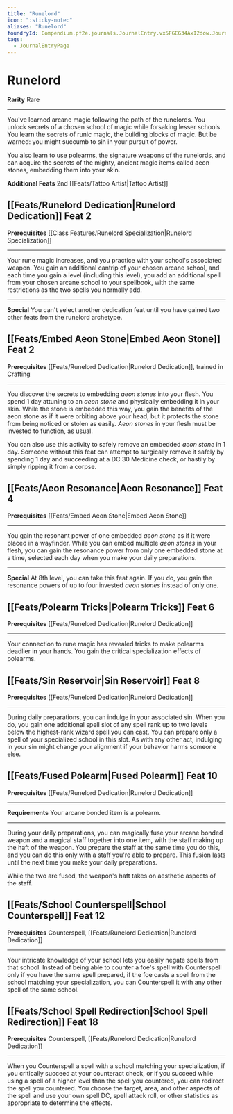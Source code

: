 ```yaml
---
title: "Runelord"
icon: ":sticky-note:"
aliases: "Runelord"
foundryId: Compendium.pf2e.journals.JournalEntry.vx5FGEG34AxI2dow.JournalEntryPage.09VwtSsYldMkVzU1
tags:
  - JournalEntryPage
---
```


# Runelord
**Rarity** Rare

* * *

You've learned arcane magic following the path of the runelords. You unlock secrets of a chosen school of magic while forsaking lesser schools. You learn the secrets of runic magic, the building blocks of magic. But be warned: you might succumb to sin in your pursuit of power.

You also learn to use polearms, the signature weapons of the runelords, and can acquire the secrets of the mighty, ancient magic items called aeon stones, embedding them into your skin.

**Additional Feats** 2nd [[Feats/Tattoo Artist|Tattoo Artist]]

## [[Feats/Runelord Dedication|Runelord Dedication]] Feat 2

**Prerequisites** [[Class Features/Runelord Specialization|Runelord Specialization]]

* * *

Your rune magic increases, and you practice with your school's associated weapon. You gain an additional cantrip of your chosen arcane school, and each time you gain a level (including this level), you add an additional spell from your chosen arcane school to your spellbook, with the same restrictions as the two spells you normally add.

* * *

**Special** You can't select another dedication feat until you have gained two other feats from the runelord archetype.

## [[Feats/Embed Aeon Stone|Embed Aeon Stone]] Feat 2

**Prerequisites** [[Feats/Runelord Dedication|Runelord Dedication]], trained in Crafting

* * *

You discover the secrets to embedding _aeon stones_ into your flesh. You spend 1 day attuning to an _aeon stone_ and physically embedding it in your skin. While the stone is embedded this way, you gain the benefits of the aeon stone as if it were orbiting above your head, but it protects the stone from being noticed or stolen as easily. _Aeon stones_ in your flesh must be invested to function, as usual.

You can also use this activity to safely remove an embedded _aeon stone_ in 1 day. Someone without this feat can attempt to surgically remove it safely by spending 1 day and succeeding at a DC 30 Medicine check, or hastily by simply ripping it from a corpse.

## [[Feats/Aeon Resonance|Aeon Resonance]] Feat 4

**Prerequisites** [[Feats/Embed Aeon Stone|Embed Aeon Stone]]

* * *

You gain the resonant power of one embedded _aeon stone_ as if it were placed in a wayfinder. While you can embed multiple _aeon stones_ in your flesh, you can gain the resonance power from only one embedded stone at a time, selected each day when you make your daily preparations.

* * *

**Special** At 8th level, you can take this feat again. If you do, you gain the resonance powers of up to four invested _aeon stones_ instead of only one.

## [[Feats/Polearm Tricks|Polearm Tricks]] Feat 6

**Prerequisites** [[Feats/Runelord Dedication|Runelord Dedication]]

* * *

Your connection to rune magic has revealed tricks to make polearms deadlier in your hands. You gain the critical specialization effects of polearms.

## [[Feats/Sin Reservoir|Sin Reservoir]] Feat 8

**Prerequisites** [[Feats/Runelord Dedication|Runelord Dedication]]

* * *

During daily preparations, you can indulge in your associated sin. When you do, you gain one additional spell slot of any spell rank up to two levels below the highest-rank wizard spell you can cast. You can prepare only a spell of your specialized school in this slot. As with any other act, indulging in your sin might change your alignment if your behavior harms someone else.

## [[Feats/Fused Polearm|Fused Polearm]] Feat 10

**Prerequisites** [[Feats/Runelord Dedication|Runelord Dedication]]

* * *

**Requirements** Your arcane bonded item is a polearm.

* * *

During your daily preparations, you can magically fuse your arcane bonded weapon and a magical staff together into one item, with the staff making up the haft of the weapon. You prepare the staff at the same time you do this, and you can do this only with a staff you're able to prepare. This fusion lasts until the next time you make your daily preparations.

While the two are fused, the weapon's haft takes on aesthetic aspects of the staff.

## [[Feats/School Counterspell|School Counterspell]] Feat 12

**Prerequisites** Counterspell, [[Feats/Runelord Dedication|Runelord Dedication]]

* * *

Your intricate knowledge of your school lets you easily negate spells from that school. Instead of being able to counter a foe's spell with Counterspell only if you have the same spell prepared, if the foe casts a spell from the school matching your specialization, you can Counterspell it with any other spell of the same school.

## [[Feats/School Spell Redirection|School Spell Redirection]] Feat 18

**Prerequisites** Counterspell, [[Feats/Runelord Dedication|Runelord Dedication]]

* * *

When you Counterspell a spell with a school matching your specialization, if you critically succeed at your counteract check, or if you succeed while using a spell of a higher level than the spell you countered, you can redirect the spell you countered. You choose the target, area, and other aspects of the spell and use your own spell DC, spell attack roll, or other statistics as appropriate to determine the effects.